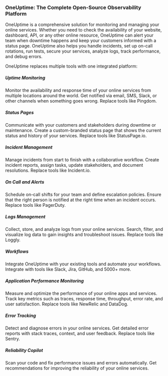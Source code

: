 ### OneUptime: The Complete Open-Source Observability Platform

OneUptime is a comprehensive solution for monitoring and managing your online services. Whether you need to check the availability of your website, dashboard, API, or any other online resource, OneUptime can alert your team when downtime happens and keep your customers informed with a status page. OneUptime also helps you handle incidents, set up on-call rotations, run tests, secure your services, analyze logs, track performance, and debug errors.

OneUptime replaces multiple tools with one integrated platform:


##### Uptime Monitoring

Monitor the availability and response time of your online services from multiple locations around the world. Get notified via email, SMS, Slack, or other channels when something goes wrong. Replace tools like Pingdom.


##### Status Pages

Communicate with your customers and stakeholders during downtime or maintenance. Create a custom-branded status page that shows the current status and history of your services. Replace tools like StatusPage.io.


##### Incident Management

Manage incidents from start to finish with a collaborative workflow. Create incident reports, assign tasks, update stakeholders, and document resolutions. Replace tools like Incident.io.


##### On Call and Alerts

Schedule on-call shifts for your team and define escalation policies. Ensure that the right person is notified at the right time when an incident occurs. Replace tools like PagerDuty.


##### Logs Management

Collect, store, and analyze logs from your online services. Search, filter, and visualize log data to gain insights and troubleshoot issues. Replace tools like Loggly.


##### Workflows

Integrate OneUptime with your existing tools and automate your workflows. Integrate with tools like Slack, Jira, GitHub, and 5000+ more.


##### Application Performance Monitoring

Measure and optimize the performance of your online apps and services. Track key metrics such as traces, response time, throughput, error rate, and user satisfaction. Replace tools like NewRelic and DataDog.

##### Error Tracking

Detect and diagnose errors in your online services. Get detailed error reports with stack traces, context, and user feedback. Replace tools like Sentry.

##### Reliability Copilot

Scan your code and fix performance issues and errors automatically. Get recommendations for improving the reliability of your online services.

